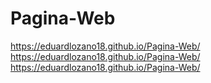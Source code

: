 ﻿# Pagina-Web
https://eduardlozano18.github.io/Pagina-Web/ <br>
https://eduardlozano18.github.io/Pagina-Web/ <br>
https://eduardlozano18.github.io/Pagina-Web/
